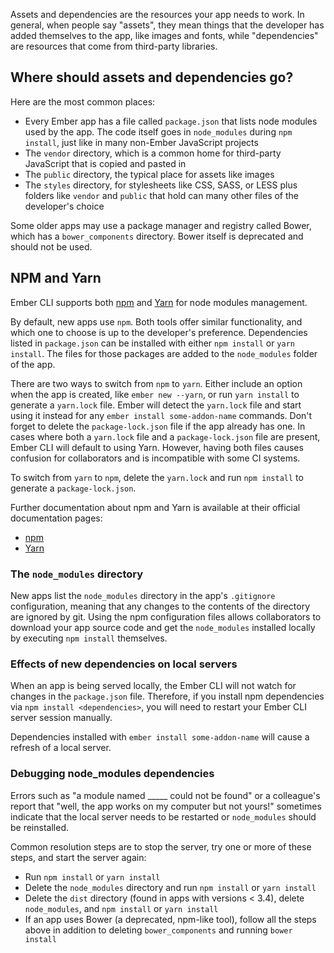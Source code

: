 <!-- Some content redundancy with using addons and using npm packages pages -->
<!-- A section should clearly show using WASM files, I think -->

Assets and dependencies are the resources your app needs to work.
In general, when people say "assets", they mean things that the developer has added themselves to the app, like images and fonts, while "dependencies" are resources that come from third-party libraries.

## Where should assets and dependencies go?

Here are the most common places:

- Every Ember app has a file called `package.json` that lists node modules used by the app.
The code itself goes in `node_modules` during `npm install`, just like in many non-Ember JavaScript projects
- The `vendor` directory, which is a common home for third-party JavaScript that is copied and pasted in
- The `public` directory, the typical place for assets like images
- The `styles` directory, for stylesheets like CSS, SASS, or LESS
plus folders like `vendor` and `public` that hold can many other files of the developer's choice

Some older apps may use a package manager and registry called Bower, which has
a `bower_components` directory. Bower itself is deprecated and should not be used.

<!--
If addons are installed accidentally with `npm install` or `yarn install`,
the blueprints can be run with .... what?
-->

## NPM and Yarn

Ember CLI supports both [npm](https://www.npmjs.com) and [Yarn](https://yarnpkg.com/)
for node modules management.

By default, new apps use `npm`.
Both tools offer similar functionality, and which one to choose is up to
the developer's preference.
Dependencies listed in `package.json` can be installed with either `npm install` or `yarn install`. The files for those packages are added to the `node_modules` folder of the app.

There are two ways to switch from `npm` to `yarn`.
Either include an option when the app is created, like `ember new --yarn`,
or run `yarn install` to generate a `yarn.lock` file.
Ember will detect the `yarn.lock` file and start using it instead
for any `ember install some-addon-name` commands.
Don't forget to delete the `package-lock.json` file if the app
already has one.
In cases where both a `yarn.lock` file and a `package-lock.json`
file are present, Ember CLI will default to using Yarn.
However, having both files causes confusion for collaborators and
is incompatible with some CI systems.

To switch from `yarn` to `npm`, delete the `yarn.lock`
and run `npm install` to generate a `package-lock.json`.

Further documentation about npm and Yarn is available at their official
documentation pages:

* [npm](https://www.npmjs.com)
* [Yarn](https://yarnpkg.com)

### The `node_modules` directory

New apps list the `node_modules` directory in the app's `.gitignore` configuration,
meaning that any changes to the contents of the directory are ignored by git.
Using the npm configuration files allows collaborators to download your
app source code and get the `node_modules` installed locally by executing
`npm install` themselves.

### Effects of new dependencies on local servers

When an app is being served locally, the Ember CLI will not watch for changes in the `package.json` file. Therefore,
if you install npm dependencies via `npm install <dependencies>`, you will
need to restart your Ember CLI server session manually.

Dependencies installed with `ember install some-addon-name` will cause a refresh
of a local server.

### Debugging node_modules dependencies

Errors such as "a module named \_\_\_\_\_ could not be found" or a colleague's report that "well, the app works on my computer but not yours!" sometimes indicate that
the local server needs to be restarted or `node_modules` should be reinstalled.

Common resolution steps are to stop the server, try one or more of these steps, and start the server again:

- Run `npm install` or `yarn install`
- Delete the `node_modules` directory and run `npm install` or `yarn install`
- Delete the `dist` directory (found in apps with versions < 3.4), delete `node_modules`, and `npm install` or `yarn install`
- If an app uses Bower (a deprecated, npm-like tool), follow all the steps above
in addition to deleting `bower_components` and running `bower install`


